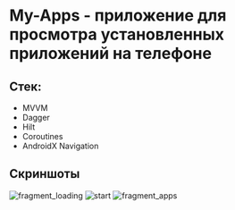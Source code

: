 # My-Apps - приложение для просмотра установленных приложений на телефоне
## Стек:
+ MVVM
+ Dagger
+ Hilt
+ Coroutines
+ AndroidX Navigation

## Скриншоты
![fragment_loading](https://2.downloader.disk.yandex.ru/preview/4ac980d2e5db6cc733ba72227de57f3246f36a9176389ee80dc3f215db391359/inf/pADQLyLPDtmYuCskg7Km3vpi-XFGBBtzAugeHd2g5TXRlbgxH8MX_hyJb52FonComkPw5E0u-glfoTsaUIrdrA%3D%3D?uid=1517942234&filename=photo_2021-12-25_04-59-10.jpg&disposition=inline&hash=&limit=0&content_type=image%2Fjpeg&owner_uid=1517942234&tknv=v2&size=1898x942)
![start](https://cloud.mail.ru/public/jjaq/RK1iY2rUR)
![fragment_apps](https://4.downloader.disk.yandex.ru/preview/aed2c723cdd032108ba7c0e58ad8932a8ecd776b5f0f3613e7db9885bdc47833/inf/Sd4WxQHPTRk9FT2E_o_9rvpi-XFGBBtzAugeHd2g5TWW2po63c491pACTQ0-w_plSXGwiq0yU7y_52omhNWI8w%3D%3D?uid=1517942234&filename=photo_2021-12-25_04-59-07.jpg&disposition=inline&hash=&limit=0&content_type=image%2Fjpeg&owner_uid=1517942234&tknv=v2&size=1898x942)
